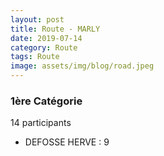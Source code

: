 ```yaml
---
layout: post
title: Route - MARLY
date: 2019-07-14
category: Route
tags: Route
image: assets/img/blog/road.jpeg
---
```


### 1ère Catégorie
14 participants
- DEFOSSE HERVE : 9
